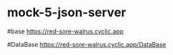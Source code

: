 # mock-5-json-server
#base
https://red-sore-walrus.cyclic.app

#DataBase
https://red-sore-walrus.cyclic.app/DataBase
